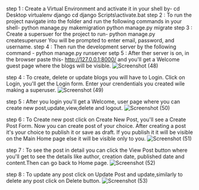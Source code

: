 step 1 : Create a Virtual Environment and activate it in your shell by-
         cd Desktop
         virtualenv django
         cd django
         Scripts\activate.bat
step 2 : To run the project navigate into the folder and run the following commands in your shell-
          python manage.py makemigration
          python manage.py migrate
step 3 : Create a supersuer for the project to run-
          python manage.py createsuperuser
          You will be prompted to enter email, password, and username. 
step 4 : Then run the development server by the following command - 
          python manage.py runserver
setp 5 : After ther server is on, in the browser paste this- http://127.0.0.1:8000/  and you'll get a 
         Welcome guest page where the blogs will be visible.
         ![Screenshot (48)](https://github.com/Mansiibhati/Blogs-Django/assets/131988812/71b5c2bb-7b74-4bff-8c25-ea22650a5aec)

step 4 : To create, delete or update blogs you will have to Login. Click on Login, you'll get the Login form. 
         Enter your crendentials you created wile making a superuser.
         ![Screenshot (49)](https://github.com/Mansiibhati/Blogs-Django/assets/131988812/f5ec6094-d9a4-40f6-ba85-440d56ad01eb)

step 5 : After you login you'll get a Welcome, user page where you can create new post,update,view,delete and logout.
         ![Screenshot (50)](https://github.com/Mansiibhati/Blogs-Django/assets/131988812/d5fd4938-a9ac-46cb-85da-d64e166e060f)
         
step 6 : To Create new post click on Create New Post, you'll see a Create Post Form. Now you can create post of your choice.
         After creating a post it's your choice to publish it or save as draft. If you publish it it will be visible on the
         Main Home page else it will be visible only to you.
         ![Screenshot (51)](https://github.com/Mansiibhati/Blogs-Django/assets/131988812/9501f7fd-b4cb-4d79-bc9e-b29bd2600163)
         
step 7 : To see the post in detail you can click the View Post button where you'll get to see the details like author,
         creation date, published date and content.Then can go back to Home page.
         ![Screenshot (52)](https://github.com/Mansiibhati/Blogs-Django/assets/131988812/d6f359e4-b4f4-4909-bce5-a52c89a5a395)
         
step 8 : To update any post click on Update Post and update,similarly to delete any post click on Delete button.
         ![Screenshot (53)](https://github.com/Mansiibhati/Blogs-Django/assets/131988812/48f450f3-faf2-46da-a84c-ac0c2b869e25)

         






